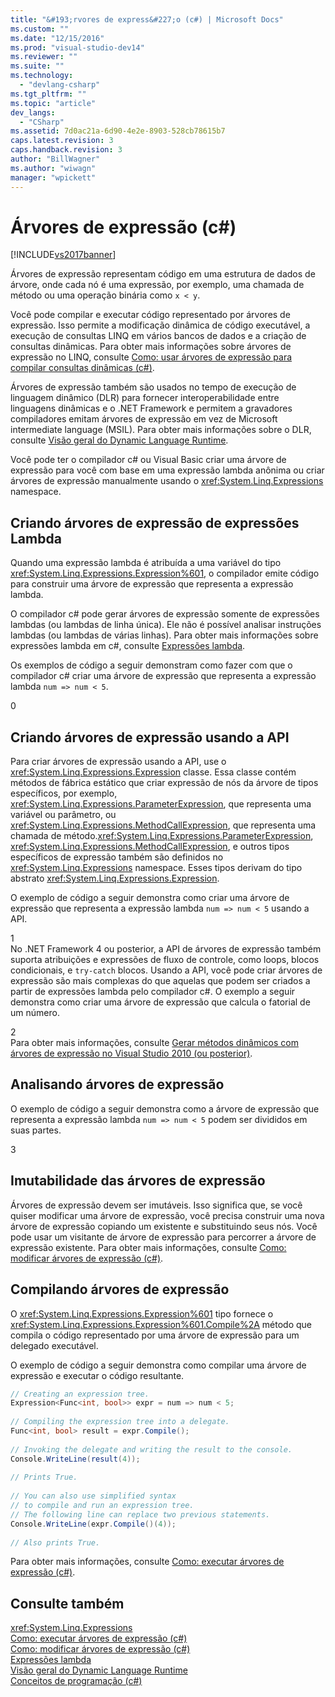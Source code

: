 ```yaml
---
title: "&#193;rvores de express&#227;o (c#) | Microsoft Docs"
ms.custom: ""
ms.date: "12/15/2016"
ms.prod: "visual-studio-dev14"
ms.reviewer: ""
ms.suite: ""
ms.technology: 
  - "devlang-csharp"
ms.tgt_pltfrm: ""
ms.topic: "article"
dev_langs: 
  - "CSharp"
ms.assetid: 7d0ac21a-6d90-4e2e-8903-528cb78615b7
caps.latest.revision: 3
caps.handback.revision: 3
author: "BillWagner"
ms.author: "wiwagn"
manager: "wpickett"
---
```

# &#193;rvores de express&#227;o (c#)
[!INCLUDE[vs2017banner](../../../../csharp/includes/vs2017banner.md)]

Árvores de expressão representam código em uma estrutura de dados de árvore, onde cada nó é uma expressão, por exemplo, uma chamada de método ou uma operação binária como `x < y`.  
  
 Você pode compilar e executar código representado por árvores de expressão. Isso permite a modificação dinâmica de código executável, a execução de consultas LINQ em vários bancos de dados e a criação de consultas dinâmicas. Para obter mais informações sobre árvores de expressão no LINQ, consulte [Como: usar árvores de expressão para compilar consultas dinâmicas \(c\#\)](../Topic/How%20to:%20Use%20Expression%20Trees%20to%20Build%20Dynamic%20Queries%20\(C%23\).md).  
  
 Árvores de expressão também são usados no tempo de execução de linguagem dinâmico \(DLR\) para fornecer interoperabilidade entre linguagens dinâmicas e o .NET Framework e permitem a gravadores compiladores emitam árvores de expressão em vez de Microsoft intermediate language \(MSIL\). Para obter mais informações sobre o DLR, consulte [Visão geral do Dynamic Language Runtime](../Topic/Dynamic%20Language%20Runtime%20Overview.md).  
  
 Você pode ter o compilador c\# ou Visual Basic criar uma árvore de expressão para você com base em uma expressão lambda anônima ou criar árvores de expressão manualmente usando o <xref:System.Linq.Expressions> namespace.  
  
## Criando árvores de expressão de expressões Lambda  
 Quando uma expressão lambda é atribuída a uma variável do tipo <xref:System.Linq.Expressions.Expression%601>, o compilador emite código para construir uma árvore de expressão que representa a expressão lambda.  
  
 O compilador c\# pode gerar árvores de expressão somente de expressões lambdas \(ou lambdas de linha única\). Ele não é possível analisar instruções lambdas \(ou lambdas de várias linhas\). Para obter mais informações sobre expressões lambda em c\#, consulte [Expressões lambda](../../../../csharp/programming-guide/statements-expressions-operators/lambda-expressions.md).  
  
 Os exemplos de código a seguir demonstram como fazer com que o compilador c\# criar uma árvore de expressão que representa a expressão lambda `num => num < 5`.  
  
<CodeContentPlaceHolder>0</CodeContentPlaceHolder>  
## Criando árvores de expressão usando a API  
 Para criar árvores de expressão usando a API, use o <xref:System.Linq.Expressions.Expression> classe. Essa classe contém métodos de fábrica estático que criar expressão de nós da árvore de tipos específicos, por exemplo, <xref:System.Linq.Expressions.ParameterExpression>, que representa uma variável ou parâmetro, ou <xref:System.Linq.Expressions.MethodCallExpression>, que representa uma chamada de método.<xref:System.Linq.Expressions.ParameterExpression>, <xref:System.Linq.Expressions.MethodCallExpression>, e outros tipos específicos de expressão também são definidos no <xref:System.Linq.Expressions> namespace. Esses tipos derivam do tipo abstrato <xref:System.Linq.Expressions.Expression>.  
  
 O exemplo de código a seguir demonstra como criar uma árvore de expressão que representa a expressão lambda `num => num < 5` usando a API.  
  
<CodeContentPlaceHolder>1</CodeContentPlaceHolder>  
 No .NET Framework 4 ou posterior, a API de árvores de expressão também suporta atribuições e expressões de fluxo de controle, como loops, blocos condicionais, e `try-catch` blocos. Usando a API, você pode criar árvores de expressão são mais complexas do que aquelas que podem ser criados a partir de expressões lambda pelo compilador c\#. O exemplo a seguir demonstra como criar uma árvore de expressão que calcula o fatorial de um número.  
  
<CodeContentPlaceHolder>2</CodeContentPlaceHolder>  
 Para obter mais informações, consulte [Gerar métodos dinâmicos com árvores de expressão no Visual Studio 2010 \(ou posterior\)](http://go.microsoft.com/fwlink/?LinkId=169513).  
  
## Analisando árvores de expressão  
 O exemplo de código a seguir demonstra como a árvore de expressão que representa a expressão lambda `num => num < 5` podem ser divididos em suas partes.  
  
<CodeContentPlaceHolder>3</CodeContentPlaceHolder>  
## Imutabilidade das árvores de expressão  
 Árvores de expressão devem ser imutáveis. Isso significa que, se você quiser modificar uma árvore de expressão, você precisa construir uma nova árvore de expressão copiando um existente e substituindo seus nós. Você pode usar um visitante de árvore de expressão para percorrer a árvore de expressão existente. Para obter mais informações, consulte [Como: modificar árvores de expressão \(c\#\)](../../../../csharp/programming-guide/concepts/expression-trees/how-to-modify-expression-trees.md).  
  
## Compilando árvores de expressão  
 O <xref:System.Linq.Expressions.Expression%601> tipo fornece o <xref:System.Linq.Expressions.Expression%601.Compile%2A> método que compila o código representado por uma árvore de expressão para um delegado executável.  
  
 O exemplo de código a seguir demonstra como compilar uma árvore de expressão e executar o código resultante.  
  
```c#  
// Creating an expression tree.  
Expression<Func<int, bool>> expr = num => num < 5;  
  
// Compiling the expression tree into a delegate.  
Func<int, bool> result = expr.Compile();  
  
// Invoking the delegate and writing the result to the console.  
Console.WriteLine(result(4));  
  
// Prints True.  
  
// You can also use simplified syntax  
// to compile and run an expression tree.  
// The following line can replace two previous statements.  
Console.WriteLine(expr.Compile()(4));  
  
// Also prints True.  
```  
  
 Para obter mais informações, consulte [Como: executar árvores de expressão \(c\#\)](../Topic/How%20to:%20Execute%20Expression%20Trees%20\(C%23\).md).  
  
## Consulte também  
 <xref:System.Linq.Expressions>   
 [Como: executar árvores de expressão \(c\#\)](../Topic/How%20to:%20Execute%20Expression%20Trees%20\(C%23\).md)   
 [Como: modificar árvores de expressão \(c\#\)](../../../../csharp/programming-guide/concepts/expression-trees/how-to-modify-expression-trees.md)   
 [Expressões lambda](../../../../csharp/programming-guide/statements-expressions-operators/lambda-expressions.md)   
 [Visão geral do Dynamic Language Runtime](../Topic/Dynamic%20Language%20Runtime%20Overview.md)   
 [Conceitos de programação \(c\#\)](../../../../csharp/programming-guide/concepts/index.md)